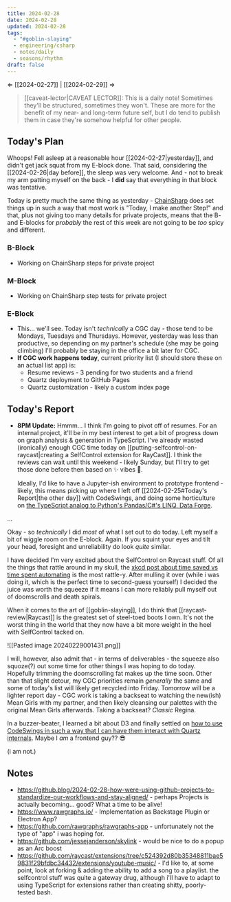 ```yaml
---
title: 2024-02-28
date: 2024-02-28
updated: 2024-02-28
tags:
  - "#goblin-slaying"
  - engineering/csharp
  - notes/daily
  - seasons/rhythm
draft: false
---
```

⇐ [[2024-02-27]] | [[2024-02-29]] ⇒

> [[caveat-lector|CAVEAT LECTOR]]: This is a daily note! Sometimes they'll be structured, sometimes they won't. These are more for the benefit of my near- and long-term future self, but I do tend to publish them in case they're somehow helpful for other people.

## Today's Plan

Whoops! Fell asleep at a reasonable hour [[2024-02-27|yesterday]], and didn't get jack squat from my E-block done. That said, considering the [[2024-02-26|day before]], the sleep was very welcome. And - not to break my arm patting myself on the back - I **did** say that everything in that block was tentative.

Today is pretty much the same thing as yesterday - [ChainSharp](https://www.nuget.org/packages/Theauxm.ChainSharp#readme-body-tab) does set things up in such a way that most work is "Today, I make another Step!" and that, plus not giving too many details for private projects, means that the B- and E-blocks for *probably* the rest of this week are not going to be *too* spicy and different.

### B-Block

- Working on ChainSharp steps for private project

### M-Block

- Working on ChainSharp step tests for private project

### E-Block

- This... we'll see. Today isn't *technically* a CGC day - those tend to be Mondays, Tuesdays and Thursdays. However, yesterday was less than productive, so depending on my partner's schedule (she may be going climbing) I'll probably be staying in the office a bit later for CGC.
- **If CGC work happens today**, current priority list (I should store these on an actual list app) is:
  - Resume reviews - 3 pending for two students and a friend
  - Quartz deployment to GitHub Pages
  - Quartz customization - likely a custom index page

## Today's Report

- **8PM Update:** Hmmm... I think I'm going to pivot off of resumes. For an internal project, it'll be in my best interest to get a bit of progress down on graph analysis & generation in TypeScript. I've already wasted (ironically) enough CGC time today on [[putting-selfcontrol-on-raycast|creating a SelfControl extension for RayCast]]. I think the reviews can wait until this weekend - likely Sunday, but I'll try to get those done before then based on ✨ vibes 🌈.
  
  Ideally, I'd like to have a Jupyter-ish environment to prototype frontend - likely, this means picking up where I left off [[2024-02-25#Today's Report|the other day]] with CodeSwings, and doing some horticulture on [the TypeScript analog to Python's Pandas/C#'s LINQ, Data Forge](https://github.com/data-forge/data-forge-ts).

...

Okay - so *technically* I did *most* of what I set out to do today. Left myself a bit of wiggle room on the E-block. Again. If you squint your eyes and tilt your head, foresight and unreliability do look *quite* similar.

I have decided I'm very excited about the SelfControl on Raycast stuff. Of all the things that rattle around in my skull, the [xkcd post about time saved vs time spent automating](https://xkcd.com/1205/) is the most rattle-y. After mulling it over (while i was doing it, which is the perfect time to second-guess yourself) I decided the juice was worth the squeeze if it means I can more reliably pull myself out of doomscrolls and death spirals.

When it comes to the art of [[goblin-slaying]], I do think that [[raycast-review|Raycast]] is the greatest set of steel-toed boots I own. It's not the worst thing in the world that they now have a bit more weight in the heel with SelfControl tacked on.

![[Pasted image 20240229001431.png]]

I will, however, also admit that - in terms of deliverables - the squeeze also squoze(?) out some time for other things I was hoping to do today. Hopefully trimming the doomscrolling fat makes up the time soon. Other than that slight detour, my CGC priorities remain *generally* the same and some of today's list will likely get recycled into Friday. Tomorrow will be a lighter report day - CGC work is taking a backseat to watching the new(ish) Mean Girls with my partner, and then likely cleansing our palettes with the original Mean Girls afterwards. Taking a backseat? *Classic* Regina.

In a buzzer-beater, I learned a bit about D3 and finally settled on [how to use CodeSwings in such a way that I can have them interact with Quartz internals](https://github.com/Spelkington/spelkington.github.io/blob/442527d710b6038ffed9acd24f6ad1877ada9b83/swings/2024-02-28%20(11-25-55%20PM)/App.tsx#L1-L10). Maybe I *am* a frontend guy?? 😎

(i am not.)

## Notes

- https://github.blog/2024-02-28-how-were-using-github-projects-to-standardize-our-workflows-and-stay-aligned/ - perhaps Projects is actually becoming... good? What a time to be alive!
- https://www.rawgraphs.io/ - Implementation as Backstage Plugin or Electron App?
- https://github.com/rawgraphs/rawgraphs-app - unfortunately not the type of "app" i was hoping for.
- https://github.com/jessejanderson/skylink - would be nice to do a popup as an Arc boost
- https://github.com/raycast/extensions/tree/c524392d80b35348811bae59831f29bfdbc34432/extensions/youtube-music/ - I'd like to, at some point, look at forking & adding the ability to add a song to a playlist. the selfcontrol stuff was quite a gateway drug, although i'll have to adapt to using TypeScript for extensions rather than creating shitty, poorly-tested bash.

